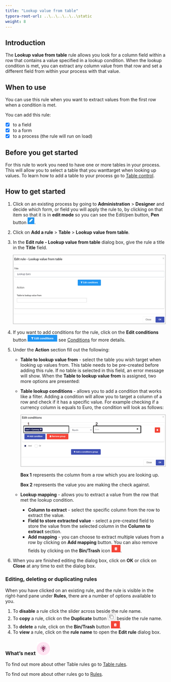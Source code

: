 ```yaml
---
title: "Lookup value from table"
typora-root-url: ..\..\..\..\..\static
weight: 8
---
```


## Introduction

The **Lookup value from table** rule allows you look for a column field within a row that contains a value specified in a lookup condition. When the lookup condition is met, you can extract any column value from that row and set a different field  from within your process with that value.

## When to use

You can use this rule when you want to extract values from the first row when a condition is met.

You can add this rule:

- [x] to a field
- [x] to a form
- [x] to a process (the rule will run on load)

## Before you get started

For this rule to work you need to have one or more tables in your process. This will allow you to select a table that you wanttarget when looking up values. To learn how to add a table to your process go to [Table control](/platform/controls/input/table/).

## How to get started

1. Click on an existing process by going to **Administration** > **Designer** and decide which form, or field you will apply the rule to, by clicking on that item so that it is in **edit mode** so you can see the Edit/pen button, **Pen** button ![Pen button](/images/penicon.png).

2. Click on **Add a rule** > **Table** > **Lookup value from table**.

3. In the **Edit rule - Lookup value from table** dialog box, give the rule a title in the **Title** field.

   ![Edit rule - Lookup value from table](/images/lookup-table-edit-rule.jpg)

4. If you want to add conditions for the rule, click on the **Edit conditions** button ![Edit conditions button](/images/editconditions.png) see [Conditions](/platform/rules/general/add-conditions/) for more details.

5. Under the **Action** section fill out the following:

   - **Table to lookup value from** - select the table you wish target when looking up values from. This table needs to be pre-created before adding this rule. If no table is selected in this field, an error message will show. When the **Table to lookup value from** is assigned, two more options are presented:

   - **Table lookup conditions** - allows you to add a condition that works like a filter. Adding a condition will allow you to target a column of a row and check if it has a specific value. For example checking if a currency column is equals to Euro, the condition will look as follows:

     ![Copy row mapping](/images/lookup-table-condition.jpg)

     **Box 1** represents the column from a row which you are looking up.

     **Box 2** represents the value you are making the check against.

   - **Lookup mapping** - allows you to extract a value from the row that met the lookup condition.

     - **Column to extract** - select the specific column from the row to extract the value.
     - **Field to store extracted value** - select a pre-created field to store the value from the selected column in the **Column to extract** section.
     - **Add mapping** - you can choose to extract multiple values from a row by clicking on **Add mapping** button. You can also remove fields by clicking on the **Bin/Trash** icon ![Bin/Trash button](/images/bin.png).

6. When you are finished editing the dialog box, click on **OK** or click on **Close** at any time to exit the dialog box.


### Editing, deleting or duplicating rules

When you have clicked on an existing rule, and the rule is visible in the right-hand pane under **Rules**, there are a number of options available to you.

1. To **disable** a rule click the slider across beside the rule name.
2. To **copy** a rule, click on the **Duplicate** button ![Duplicate button](/images/duplicate-button.jpg) beside the rule name.
3. To **delete** a rule, click on the **Bin/Trash** button ![Bin/Trash button](/images/bin.png).
4. To **view** a rule, click on the **rule name** to open the **Edit rule** dialog box.

### What’s next ![Idea icon](/images/18.png)

To find out more about other Table rules go to [Table rules](/platform/rules/tables/).

To find out more about other rules go to [Rules](/platform/rules/).
